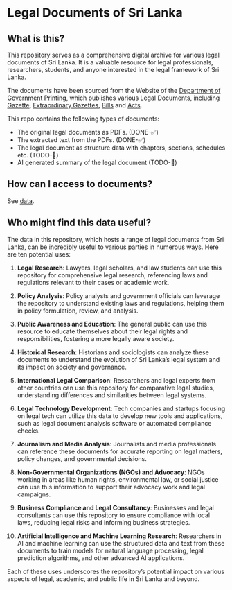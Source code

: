 # Legal Documents of Sri Lanka

## What is this?

This repository serves as a comprehensive digital archive for various legal documents of Sri Lanka. It is a valuable resource for legal professionals, researchers, students, and anyone interested in the legal framework of Sri Lanka.

The documents have been sourced from the Website of the [Department of Government Printing](http://documents.gov.lk), which publishes various Legal Documents, including [Gazette](http://documents.gov.lk./en/gazette.php), [Extraordinary Gazettes](http://documents.gov.lk./en/exgazette.php), [Bills](http://documents.gov.lk./en/bills.php) and [Acts](http://documents.gov.lk./en/acts.php). 

This repo contains the following types of documents:

* The original legal documents as PDFs. (DONE-✅)
* The extracted text from the PDFs. (DONE-✅)
* The legal document as structure data with chapters, sections, schedules etc. (TODO-🚧)
* AI generated summary of the legal document (TODO-🚧)

## How can I access to documents?

See [data](README.data.md).

## Who might find this data useful? 

The data in this repository, which hosts a range of legal documents from Sri Lanka, can be incredibly useful to various parties in numerous ways. Here are ten potential uses:

1. **Legal Research**: Lawyers, legal scholars, and law students can use this repository for comprehensive legal research, referencing laws and regulations relevant to their cases or academic work.

2. **Policy Analysis**: Policy analysts and government officials can leverage the repository to understand existing laws and regulations, helping them in policy formulation, review, and analysis.

3. **Public Awareness and Education**: The general public can use this resource to educate themselves about their legal rights and responsibilities, fostering a more legally aware society.

4. **Historical Research**: Historians and sociologists can analyze these documents to understand the evolution of Sri Lanka’s legal system and its impact on society and governance.

5. **International Legal Comparison**: Researchers and legal experts from other countries can use this repository for comparative legal studies, understanding differences and similarities between legal systems.

6. **Legal Technology Development**: Tech companies and startups focusing on legal tech can utilize this data to develop new tools and applications, such as legal document analysis software or automated compliance checks.

7. **Journalism and Media Analysis**: Journalists and media professionals can reference these documents for accurate reporting on legal matters, policy changes, and governmental decisions.

8. **Non-Governmental Organizations (NGOs) and Advocacy**: NGOs working in areas like human rights, environmental law, or social justice can use this information to support their advocacy work and legal campaigns.

9. **Business Compliance and Legal Consultancy**: Businesses and legal consultants can use this repository to ensure compliance with local laws, reducing legal risks and informing business strategies.

10. **Artificial Intelligence and Machine Learning Research**: Researchers in AI and machine learning can use the structured data and text from these documents to train models for natural language processing, legal prediction algorithms, and other advanced AI applications.

Each of these uses underscores the repository’s potential impact on various aspects of legal, academic, and public life in Sri Lanka and beyond.